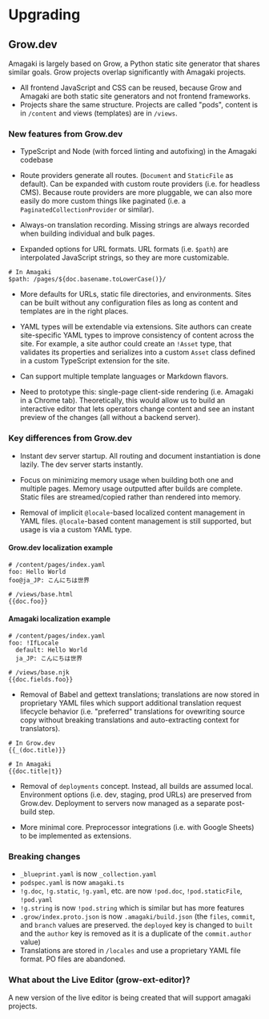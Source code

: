 # Upgrading

## Grow.dev

Amagaki is largely based on Grow, a Python static site generator that shares similar goals. Grow projects overlap significantly with Amagaki projects.

- All frontend JavaScript and CSS can be reused, because Grow and Amagaki are both static site generators and not frontend frameworks.
- Projects share the same structure. Projects are called "pods", content is in `/content` and views (templates) are in `/views`.

### New features from Grow.dev

- TypeScript and Node (with forced linting and autofixing) in the Amagaki
  codebase

- Route providers generate all routes. (`Document` and `StaticFile` as default).
  Can be expanded with custom route providers (i.e. for headless CMS). Because
  route providers are more pluggable, we can also more easily do more custom
  things like paginated (i.e. a `PaginatedCollectionProvider` or similar).

- Always-on translation recording. Missing strings are always recorded when
  building individual and bulk pages.

- Expanded options for URL formats. URL formats (i.e. `$path`) are interpolated
  JavaScript strings, so they are more customizable.

```
# In Amagaki
$path: /pages/${doc.basename.toLowerCase()}/
```

- More defaults for URLs, static file directories, and environments. Sites can
  be built without any configuration files as long as content and templates are
  in the right places.

- YAML types will be extendable via extensions. Site authors can create
  site-specific YAML types to improve consistency of content across the site.
  For example, a site author could create an `!Asset` type, that validates its
  properties and serializes into a custom `Asset` class defined in a custom
  TypeScript extension for the site.

- Can support multiple template languages or Markdown flavors.

- Need to prototype this: single-page client-side rendering (i.e. Amagaki in a
  Chrome tab). Theoretically, this would allow us to build an interactive editor
  that lets operators change content and see an instant preview of the changes
  (all without a backend server).

### Key differences from Grow.dev

- Instant dev server startup. All routing and document instantiation is done
  lazily. The dev server starts instantly.

- Focus on minimizing memory usage when building both one and multiple pages.
  Memory usage outputted after builds are complete. Static files are
  streamed/copied rather than rendered into memory.

- Removal of implicit `@locale`-based localized content management in YAML
  files. `@locale`-based content management is still supported, but usage is via a custom YAML type.

#### Grow.dev localization example

```
# /content/pages/index.yaml
foo: Hello World
foo@ja_JP: こんにちは世界

# /views/base.html
{{doc.foo}}
```

#### Amagaki localization example
```
# /content/pages/index.yaml
foo: !IfLocale
  default: Hello World
  ja_JP: こんにちは世界

# /views/base.njk
{{doc.fields.foo}}
```

- Removal of Babel and gettext translations; translations are now stored in
  proprietary YAML files which support additional translation request lifecycle
  behavior (i.e. "preferred" translations for ovewriting source copy without
  breaking translations and auto-extracting context for translators).

```
# In Grow.dev
{{_(doc.title)}}

# In Amagaki
{{doc.title|t}}
```

- Removal of `deployments` concept. Instead, all builds are assumed local.
  Environment options (i.e. dev, staging, prod URLs) are preserved from
  Grow.dev. Deployment to servers now managed as a separate post-build step.

- More minimal core. Preprocessor integrations (i.e. with Google Sheets) to be
  implemented as extensions.

### Breaking changes

- `_blueprint.yaml` is now `_collection.yaml`
- `podspec.yaml` is now `amagaki.ts`
- `!g.doc`, `!g.static`, `!g.yaml`, etc. are now `!pod.doc`, `!pod.staticFile`, `!pod.yaml`
- `!g.string` is now `!pod.string` which is similar but has more features
- `.grow/index.proto.json` is now `.amagaki/build.json` (the `files`, `commit`, and `branch` values are preserved. the `deployed` key is changed to `built` and the `author` key is removed as it is a duplicate of the `commit.author` value)
- Translations are stored in `/locales` and use a proprietary YAML file format. PO files are abandoned.

### What about the Live Editor (grow-ext-editor)?

A new version of the live editor is being created that will support amagaki projects.